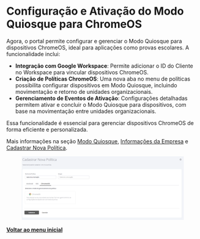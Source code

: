 # Configuração e Ativação do Modo Quiosque para ChromeOS

Agora, o portal permite configurar e gerenciar o Modo Quiosque para dispositivos ChromeOS, ideal para aplicações como provas escolares. A funcionalidade inclui:

* **Integração com Google Workspace**: Permite adicionar o ID do Cliente no Workspace para vincular dispositivos ChromeOS.
* **Criação de Políticas ChromeOS**: Uma nova aba no menu de políticas possibilita configurar dispositivos em Modo Quiosque, incluindo movimentação e retorno de unidades organizacionais.
* **Gerenciamento de Eventos de Ativação**: Configurações detalhadas permitem ativar e concluir o Modo Quiosque para dispositivos, com base na movimentação entre unidades organizacionais.

Essa funcionalidade é essencial para gerenciar dispositivos ChromeOS de forma eficiente e personalizada.

Mais informações na seção [Modo Quiosque](../../portal/configuracoes/editar-politica/modo-quiosque.md), [Informações da Empresa](../../portal/empresas/informacoes-da-empresa.md) e [Cadastrar Nova Política](../../portal/configuracoes/cadastrar-nova-politica.md).

<figure><img src="../../../.gitbook/assets/image (323).png" alt=""><figcaption></figcaption></figure>

[**Voltar ao menu inicial**](../release-notes-less-than-nomeproduto-greater-than-v-16.0.0.md)
